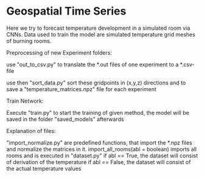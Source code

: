# Geospatial Time Series

Here we try to forecast temperature development in a simulated room via CNNs. Data used to train the model are simulated 
temperature grid meshes of burning rooms.

Preprocessing of new Experiment folders:

use "out_to_csv.py" to translate the *.out files of one experiment to
a *.csv-file

use then  "sort_data.py" sort these gridpoints in (x,y,z) directions
and to save a "temperature_matrices.npz" file for each experiment

Train Network:

Execute "train.py" to start the training of given method, the model will be
saved in the folder "saved_models" afterwards 




Explanation of files:

"import_normalize.py" are predefined functions, that import the *.npz files
and normalize the matrices in it.
import_all_rooms(abl = boolean) imports all rooms and is executed in "dataset.py"
if abl == True, the dataset will consist of derivation of the temperature
if abl == False, the dataset will consist of the actual temperature values


